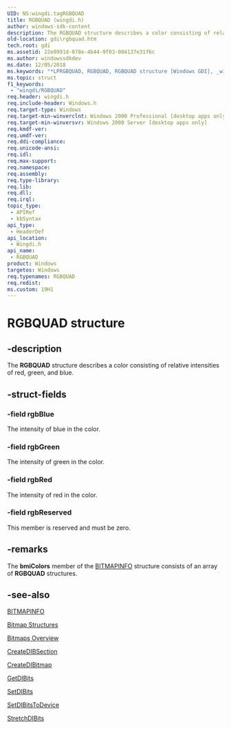 ```yaml
---
UID: NS:wingdi.tagRGBQUAD
title: RGBQUAD (wingdi.h)
author: windows-sdk-content
description: The RGBQUAD structure describes a color consisting of relative intensities of red, green, and blue.
old-location: gdi\rgbquad.htm
tech.root: gdi
ms.assetid: 22e0991d-078e-4b44-9f03-004137e31f6c
ms.author: windowssdkdev
ms.date: 12/05/2018
ms.keywords: "*LPRGBQUAD, RGBQUAD, RGBQUAD structure [Windows GDI], _win32_RGBQUAD_str, gdi.rgbquad, tagRGBQUAD, wingdi/RGBQUAD"
ms.topic: struct
f1_keywords: 
 - "wingdi/RGBQUAD"
req.header: wingdi.h
req.include-header: Windows.h
req.target-type: Windows
req.target-min-winverclnt: Windows 2000 Professional [desktop apps only]
req.target-min-winversvr: Windows 2000 Server [desktop apps only]
req.kmdf-ver: 
req.umdf-ver: 
req.ddi-compliance: 
req.unicode-ansi: 
req.idl: 
req.max-support: 
req.namespace: 
req.assembly: 
req.type-library: 
req.lib: 
req.dll: 
req.irql: 
topic_type:
 - APIRef
 - kbSyntax
api_type:
 - HeaderDef
api_location:
 - Wingdi.h
api_name:
 - RGBQUAD
product: Windows
targetos: Windows
req.typenames: RGBQUAD
req.redist: 
ms.custom: 19H1
---
```


# RGBQUAD structure


## -description



The <b>RGBQUAD</b> structure describes a color consisting of relative intensities of red, green, and blue.




## -struct-fields




### -field rgbBlue

The intensity of blue in the color.


### -field rgbGreen

The intensity of green in the color.


### -field rgbRed

The intensity of red in the color.


### -field rgbReserved

This member is reserved and must be zero.


## -remarks



The <b>bmiColors</b> member of the <a href="https://docs.microsoft.com/windows/desktop/api/wingdi/ns-wingdi-bitmapinfo">BITMAPINFO</a> structure consists of an array of <b>RGBQUAD</b> structures.




## -see-also




<a href="https://docs.microsoft.com/windows/desktop/api/wingdi/ns-wingdi-bitmapinfo">BITMAPINFO</a>



<a href="https://docs.microsoft.com/windows/desktop/gdi/bitmap-structures">Bitmap Structures</a>



<a href="https://docs.microsoft.com/windows/desktop/gdi/bitmaps">Bitmaps Overview</a>



<a href="https://docs.microsoft.com/windows/desktop/api/wingdi/nf-wingdi-createdibsection">CreateDIBSection</a>



<a href="https://docs.microsoft.com/windows/desktop/api/wingdi/nf-wingdi-createdibitmap">CreateDIBitmap</a>



<a href="https://docs.microsoft.com/windows/desktop/api/wingdi/nf-wingdi-getdibits">GetDIBits</a>



<a href="https://docs.microsoft.com/windows/desktop/api/wingdi/nf-wingdi-setdibits">SetDIBits</a>



<a href="https://docs.microsoft.com/windows/desktop/api/wingdi/nf-wingdi-setdibitstodevice">SetDIBitsToDevice</a>



<a href="https://docs.microsoft.com/windows/desktop/api/wingdi/nf-wingdi-stretchdibits">StretchDIBits</a>
 

 

